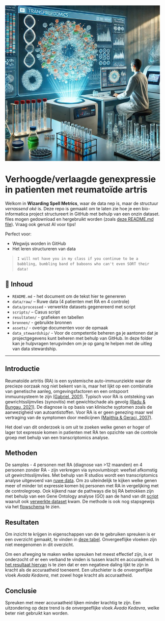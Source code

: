 <p align="center">
  <img src="assets/6610f7439ffcd635d26addc1797d59d1.jpg " width="600"/>
</p>


# Verhoogde/verlaagde genexpressie in patienten met reumatoïde artris

Welkom in **Wizarding Spell Metrics**, waar de data nep is, maar de structuur *verrassend oké* is. Deze repo is gemaakt om te laten zie hoe je een bio-informatica project structureert in GitHub met behulp van een onzin dataset. files mogen gedownload en hergebruikt worden (zoals [deze README.md file](README.md)). Vraag ook gerust AI voor tips!

Perfect voor:
- Wegwijs worden in GitHub
- Het leren structureren van data

> `I will not have you in my class if you continue to be a babbling, bumbling band of baboons who can't even SORT their data!`

## 📁 Inhoud

- `README.md` - het document om de tekst hier te genereren
- `data/raw/` – Ruwe data (4 patienten met RA en 4 controle)  
- `data/processed` - verwerkte datasets gegenereerd met script 
- `scripts/` – Casus script 
- `resultaten/` - grafieken en tabellen
- `bronnen/` - gebruikte bronnen 
- `assets/` - overige documenten voor de opmaak
- `data_stewardship/` - Voor de competentie beheren ga je aantonen dat je projectgegevens kunt beheren met behulp van GitHub. In deze folder kan je hulpvragen terugvinden om je op gang te helpen met de uitleg van data stewardship. 

---

## Introductie

Reumatoïde artritis (RA) is een systemische auto-immuunziekte waar de precieze oorzaak nog niet bekent van is, maar het lijkt op een combinatie van genetische aanleg, omgevingsfactoren en een ontspoort immuunsysteem te zijn [(Gabriel, 2001)](bronnen/The%20epidemiology%20of%20Rheumatoid%20Arthritis.pdf). Typisch voor RA is ontsteking van gewrichtsslijmvlies (synovitis) met gewichtschade als gevolg [(Radu & Bungau, 2021)](bronnen/Management%20of%20Rheumatoid%20Arthritis%20An%20Overview.pdf). De diagnose is op basis van klinische syptomen zoals de aanwezigheid van autoantistoffen. Voor RA is er geen genezing maar wel vertraging van de symptomen door medicijnen [(Majithia & Geraci, 2007)](bronnen/Rheumatoid%20arthritis%20diagnosis%20and%20managment.pdf). 

Het doel van dit onderzoek is om uit te zoeken welke genen er hoger of lager tot expressie komen in patienten met RA ten opzichte van de controle groep met behulp van een transcriptomics analyse. 

## Methoden

De samples - 4 personen met RA (diagnose van >12 maanden) en 4 personen zonder RA - zijn verkregen via synoviumbiopt: weefsel afkomstig uit gewirchtsslijmvlies. 
Met behulp van R studios wordt een transcriptomics analyse uitgevoerd van [ruwe data](data\raw). Om zo uiteindelijk te kijken welke genen meer of minder tot expressie komen bij personen met RA in vergelijking met de controlegroep. Ook kijkend naar de pathways die bij RA betrokken zijn met behulp van een Gene Ontology analyse (GO) aan de hand van dit [script](scripts) waaruit ook [verwerkte dataset](data\processed\Data_RA_raw\GCF_000001405.25_GRCh37.p13_genomic.gtf\DATA\Data_RA_raw) kwam. De methode is ook nog stapsgewijs via het [flowschema](assets/Flowschema%20transcriptomics-analyse%20RA.pdf) te zien. 

## Resultaten


Om inzicht te krijgen in eigenschappen van de te gebruiken spreuken is er een overzicht gemaakt, te vinden in [deze tabel](resultaten/top_10_spells.csv). Onvergeeflijke vloeken zijn niet meegenomen in dit overzicht. 

Om een afweging te maken welke spreuken het meest effectief zijn, is er onderzocht of er een verband te vinden is tussen kracht en accuraatheid. In [het resultaat hiervan](resultaten/spell_power_vs_accuracy.png) is te zien dat er een negatieve daling lijkt te zijn in kracht als de accuraatheid toeneemt. Een uitschieter is de onvergeeflijke vloek *Avada Kedavra*, met zowel hoge kracht als accuraatheid. 

## Conclusie

Spreuken met meer accuraatheid lijken minder krachtig te zijn. Een uitzondering op deze trend is de onvergeeflijke vloek *Avada Kedavra*, welke beter niet gebruikt kan worden. 




